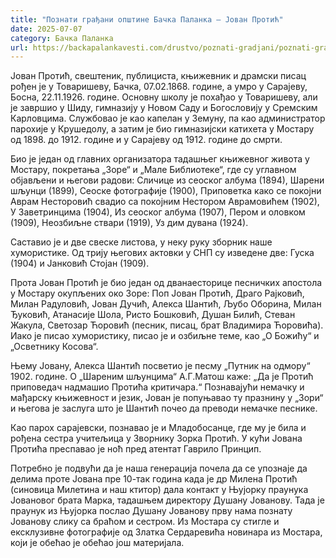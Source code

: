 ```yaml
---
title: "Познати грађани општине Бачка Паланка – Јован Протић"
date: 2025-07-07
category: Бачка Паланка
url: https://backapalankavesti.com/drustvo/poznati-gradjani/poznati-gradjani-opstine-backa-palanka-jovan-protic34/
---
```


Јован Протић, свештеник, публициста, књижевник и драмски писац рођен је у Товаришеву, Бачка, 07.02.1868. године, а умро у Сарајеву, Босна, 22.11.1926. године. Основну школу је похађао у Товаришеву, али је завршио у Шиду, гимназију у Новом Саду и Богословију у Сремским Карловцима. Службовао је као капелан у Земуну, па као администратор парохије у Крушедолу, а затим је био гимназијски катихета у Мостару од 1898. до 1912. године и у Сарајеву од 1912. године до смрти.

Био је један од главних организатора тадашњег књижевног живота у Мостару, покретања „Зоре“ и „Мале Библиотеке“, где су углавном објављени и његови радови: Сличице из сеоског албума (1894), Шарени шљунци (1899), Сеоске фотографије (1900), Приповетка како се покојни Аврам Несторовић свадио са покојним Нестором Аврамовићем (1902), У Заветринцима (1904), Из сеоског албума (1907), Пером и оловком (1909), Неозбиљне ствари (1919), Уз дим дувана (1924).

Саставио је и две свеске листова, у неку руку зборник наше хумористике. Од трију његових актовки у СНП су изведене две: Гуска (1904) и Јанковић Стојан (1909).

Прота Јован Протић је био један од дванаесторице песничких апостола у Мостару окупљених око Зоре: Поп Јован Протић, Драго Рајковић, Милан Радуловић, Јован Дучић, Алекса Шантић, Љубо Оборина, Милан Ђуковић, Атанасије Шола, Ристо Бошковић, Душан Билић, Стеван Жакула, Светозар Ћоровић (песник, писац, брат Владимира Ћоровића). Иако је писао хумористику, писао је и озбиљне теме, као „О Божићу“ и „Осветнику Косова“.

Њему Јовану, Алекса Шантић посветио је песму „Путник на одмору“ 1902. године.
О „Шареним шљунцима“ А.Г.Матош каже: „Да је Протић приповедач надмашио Протића критичара.“ Познавајући немачку и мађарску књижевност и језик, Јован је попуњавао ту празнину у „Зори“ и његова је заслуга што је Шантић почео да преводи немачке песнике.

Као парох сарајевски, познавао је и Младобосанце, где му је била и рођена сестра учитељица у Зворнику Зорка Протић. У кући Јована Протића преспавао је ноћ пред атентат Гаврило Принцип.

Потребно је подвући да је наша генерација почела да се упознаје да делима проте Јована пре 10-так година када је др Милена Протић (синовица Милетина и наш ктитор) дала контакт у Њујорку праунука Јовановог брата Марка, тадашњем директору Душану Јованову. Тада је праунук из Њујорка послао Душану Јованову прву нама познату Јованову слику са браћом и сестром. Из Мостара су стигле и ексклузивне фотографије од Златка Сердаревића новинара из Мостара, који је обећао је обећао још материјала.
